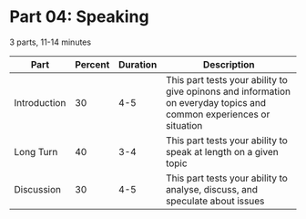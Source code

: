 # Part 04: Speaking
3 parts, 11-14 minutes

|Part            | Percent | Duration | Description
|----------------|---------|----------|----------------------------------------------------------------------------------------------------------------------
|Introduction    | 30      | 4-5      | This part tests your ability to give opinons and information on everyday topics and common experiences or situation
|Long Turn       | 40      | 3-4      | This part tests your ability to speak at length on a given topic
|Discussion      | 30      | 4-5      | This part tests your ability to analyse, discuss, and speculate about issues
